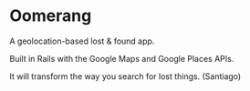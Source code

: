 Oomerang
============
A geolocation-based lost & found app.

Built in Rails with the Google Maps and Google Places APIs.


It will transform the way you search for lost things.  (Santiago)
